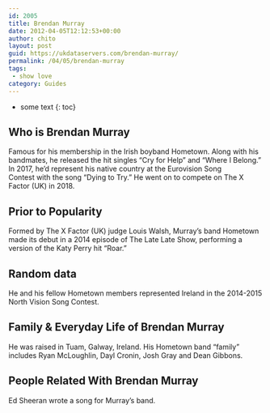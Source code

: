 ```yaml
---
id: 2005
title: Brendan Murray
date: 2012-04-05T12:12:53+00:00
author: chito
layout: post
guid: https://ukdataservers.com/brendan-murray/
permalink: /04/05/brendan-murray
tags:
 - show love
category: Guides
---
```


* some text
{: toc}


## Who is  Brendan Murray
                  
                  
                  
Famous for his membership in the Irish boyband Hometown. Along with his bandmates, he released the hit singles &#8220;Cry for Help&#8221; and &#8220;Where I Belong.&#8221; In 2017, he&#8217;d represent his native country at the Eurovision Song Contest with the song &#8220;Dying to Try.&#8221; He went on to compete on The X Factor (UK) in 2018.
                  
                
                
                
## Prior to Popularity 
                  
                  
                  
Formed by The X Factor (UK) judge Louis Walsh, Murray&#8217;s band Hometown made its debut in a 2014 episode of The Late Late Show, performing a version of the Katy Perry hit &#8220;Roar.&#8221;
                  
                
                
                
## Random data 
                  
                  
                  
He and his fellow Hometown members represented Ireland in the 2014-2015 North Vision Song Contest.
                  
                
                
                
## Family & Everyday Life of Brendan Murray
                  
                  
                  
He was raised in Tuam, Galway, Ireland. His Hometown band &#8220;family&#8221; includes Ryan McLoughlin, Dayl Cronin, Josh Gray and Dean Gibbons.
                  
                
                
                
## People Related With  Brendan Murray
                  
                  
                  
Ed Sheeran wrote a song for Murray&#8217;s band.
                  
                
              
            
          
          
          
    
    
  
